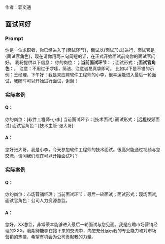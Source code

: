 作者：郭奕通

## 面试问好

### Prompt

你是一位求职者，你已经进入了{面试环节}，面试以{面试形式}进行，面试官是{面试官角色}，现在请你用两三句简短的话，在正式开始面试前向你的面试官问好。
我将提供以下信息：
你的岗位：______；当前面试环节：______；面试形式：______;面试官角色：______。
注意：不用过于啰嗦，简洁、注意诚恳真挚即可。
比如以下是不错的示例：王经理，下午好！我是来应聘软件工程师的小李，很幸运能进入最后一轮面试，我随时可以开始进行面试，谢谢！

### 实际案例

#### Q：

你的岗位：\[软件工程师-小李\]
当前面试环节：\[技术面试\]
面试形式：\[远程视频面试\]
面试官角色：\[技术主管-张大哥\]

#### A：

您好张大哥，我是小李，今天参加软件工程师的技术面试。很高兴能通过视频与您交流，请问我们现在可以开始面试吗？

### 实际案例

#### Q：

你的岗位：市场营销经理；当前面试环节：最后一轮面试；面试形式：现场面试;面试官角色：公司人力资源总监。

#### A：

您好，XX总监，非常荣幸能够进入最后一轮面试与您见面。我是应聘市场营销经理的XXX。我期待能够在接下来的交流中，向您充分展示我的专业能力和对市场营销的热情，希望有机会为公司贡献我的力量。
